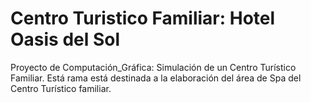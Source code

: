 # Centro Turistico Familiar: Hotel Oasis del Sol 
Proyecto de Computación_Gráfica: Simulación de un Centro Turístico Familiar. 
Está rama está destinada a la elaboración del área de Spa del Centro Turístico familiar. 